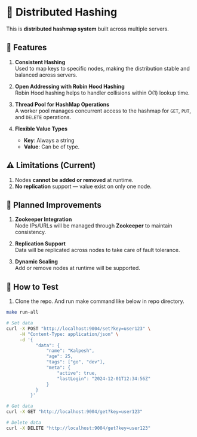 # 🧩 Distributed Hashing

This is **distributed hashmap system** built across multiple servers.

## 🔧 Features

1. **Consistent Hashing**  
   Used to map keys to specific nodes, making the distribution stable and balanced across servers. 

2. **Open Addressing with Robin Hood Hashing**  
   Robin Hood hashing helps to handler collisions within O(1) lookup time.

3. **Thread Pool for HashMap Operations**  
   A worker pool manages concurrent access to the hashmap for `GET`, `PUT`, and `DELETE` operations.

4. **Flexible Value Types**  
   - **Key**: Always a string  
   - **Value**: Can be of type.

## ⚠️ Limitations (Current)

1. Nodes **cannot be added or removed** at runtime.
2. **No replication** support — value exist on only one node.

## 🌱 Planned Improvements

1. **Zookeeper Integration**  
   Node IPs/URLs will be managed through **Zookeeper** to maintain consistency.

2. **Replication Support**  
   Data will be replicated across nodes to take care of fault tolerance.

3. **Dynamic Scaling**  
   Add or remove nodes at runtime will be supported.

## 🧪 How to Test

1. Clone the repo. And run make command like below in repo directory. 

```bash
make run-all

# Set data
curl -X POST "http://localhost:9004/set?key=user123" \
     -H "Content-Type: application/json" \
     -d '{
           "data": {
               "name": "Kalpesh",
               "age": 25,
               "tags": ["go", "dev"],
               "meta": {
                   "active": true,
                   "lastLogin": "2024-12-01T12:34:56Z"
               }
           }
         }'

# Get data
curl -X GET "http://localhost:9004/get?key=user123"

# Delete data
curl -X DELETE "http://localhost:9004/get?key=user123"


